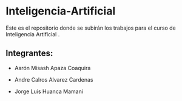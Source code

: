 # Inteligencia-Artificial

Este es el repositorio donde se subirán los trabajos para el curso de Inteligencia Artificial .

## Integrantes:

- Aarón Misash Apaza Coaquira

- Andre Calros Alvarez Cardenas

- Jorge Luis Huanca Mamani


